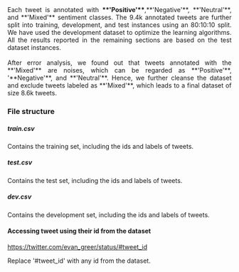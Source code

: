 <div align="justify">Each tweet is annotated with <b>**'Positive'**</b>,**'Negative'**, **'Neutral'**, and **'Mixed'** sentiment classes. The 9.4k annotated tweets are further split into training, development, and test instances using an 80:10:10 split. We have used the development dataset to optimize the learning algorithms. All the results reported in the remaining sections are based on the test dataset instances.  </div> <br>

<div align="justify">After error analysis, we found out that tweets annotated with the **'Mixed'** are noises, which can be regarded as **'Positive'**, '**Negative'**, and **'Neutral'**. Hence, we further cleanse the dataset and exclude tweets labeled as **'Mixed'**, which leads to a final dataset of size 8.6k tweets.  </div>

### File structure

##### train.csv
 
Contains the training set, including the ids and labels of tweets.  

##### test.csv

Contains the test set, including the ids and labels of tweets.  

##### dev.csv

Contains the development set, including the ids and labels of tweets.  

#### Accessing tweet using their id from the dataset

https://twitter.com/evan_greer/status/#tweet_id

Replace '#tweet_id' with any id from the dataset. 
